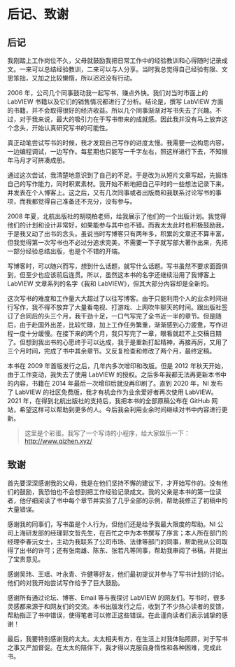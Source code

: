 # 后记、致谢

## 后记

我刚踏上工作岗位不久，父母就鼓励我把日常工作中的经验教训和心得随时记录成文。一来可以总结经验教训，二来可以与人分享。当时我总觉得自己经验有限、文思笨拙，又加之比较懒惰，所以迟迟没有行动。

2006 年，公司几个同事鼓动我一起写书，赚点外快。我们对当时市面上的 LabVIEW 书籍以及它们的销售情况都进行了分析。结论是，撰写 LabVIEW 方面的书籍，并不会取得很好的经济收益。所以几个同事渐渐对写书失去了兴趣。不过，对于我来说，最大的吸引力在于写书带来的成就感。因此我并没有马上放弃这个念头，开始认真研究写书的可能性。

真正动笔尝试写书的时候，我才发现自己写作的进度太慢。我需要一边构思内容，一边编程调试，一边写作。每星期也只能写一千字左右，照这样进行下去，不知猴年马月才可拼凑成册。

通过这次尝试，我清楚地意识到了自己的不足。于是改为从短片文章写起，先锻炼自己的写作能力，同时积累素材。我开始不断地把自己平时的一些想法记录下来，并发表在个人博客上。这之后，又有几次同事或者出版商和我联系讨论写书的事项，而我都觉得自己准备还不充分，没有参与。

2008 年夏，北航出版社的胡晓柏老师，给我展示了他们的一个出版计划。我觉得他们的计划和设计非常好，如果能参与其中也不错。而我太太此时也积极鼓励我，于是我又动了出书的念头。虽说当时写博客只有两年多，积累的文章还不算丰富，但我觉得第一次写书也不必过分追求完美，不需要一下子就写部大著作出来，先把一部分经验总结出版，也是个不错的开端。

写博客时，可以随兴而写，想到什么话题，就写什么话题。写书虽然不要求面面俱到，但至少也应该前后连贯。所以，虽然这本书的名字还继续沿用了我博客上 LabVIEW 文章系列的名字《我和 LabVIEW》，但其大部分内容却是全新的。

这次写书的难度和工作量大大超过了以往写博客。由于只能利用个人的业余时间进行写作，我不得不放弃了大量看电视、打游戏、上网吹牛聊天的时间。跟出版社签订了合同后的头三个月，我干劲十足，一口气写完了全书近一半的章节。但是随后，由于赴国外出差，比较忙碌，加上工作任务繁重，渐渐感到心力疲惫，写作进程一度十分缓慢。在接下来的两个月，我只写完了一章，眼看就赶不上交稿日期了。但想到我出书的心愿终于可以达成，我于是重新打起精神，再接再厉，又用了三个月时间，完成了书中其余章节。又反复检查和修改了两个月，最终定稿。

本书在 2009 年首版发行之后，几年内多次增印和改版。但是 2012 年秋天开始，由于工作变动，我失去了使用 LabVIEW 的授权。之后多年我都无法再更新本书中的内容，书籍在 2014 年最后一次增印后就没再印刷了。直到 2020 年，NI 发布了 LabVIEW 的社区免费版，我才有机会作为业余爱好者再次使用 LabVIEW。2021 年，在得到北航出版社的支持后，我把本书的全部原稿公布在 GitHub 网站，希望这样可以帮助到更多的人。今后我会利用业余时间继续对书中内容进行更新。

> 这里是个彩蛋。我写了一个写诗的小程序，给大家娱乐一下：<http://www.qizhen.xyz/>

## 致谢

首先要深深感谢我的父母，我是在他们坚持不懈的建议下，才开始写作的。没有他们的鼓励，我恐怕也不会想到把工作经验记录成文。我的父亲是本书的第一位读者，他仔细阅读了书中每个章节并实验了几乎全部的示例，帮助我修正了初稿中的大量错误。

感谢我的同事们，写书虽是个人行为，但他们还是给予我最大限度的帮助。NI 公司上海研发部的经理郭文哲先生，在百忙之中为本书撰写了序言；本人所在部门的经理李春沅女士，主动为我联系了公司市场、法律等部门的同事，帮助我从公司取得了出书的许可；还有张南雄、陈东、张若凡等同事，帮助我审阅了书稿，并提出了宝贵意见。

感谢吴玮、王瑶、叶永青、许健等好友，他们最初提议并参与了写书计划的讨论。他们的对我开始尝试写作给予了巨大鼓励。

感谢所有通过论坛、博客、Email 等与我探讨 LabVIEW 的网友们。写书时，很多灵感都来源于和网友们的交流。本书出版发行之后，收到了不少热心读者的反馈，帮助指正了书中错误，使得笔者可以修正这些错误。在此谨向读者们表示诚挚的感谢！

最后，我要特别感谢我的太太。太太相夫有方，在生活上对我体贴照顾，对于写书之事又严加督促。在太太的陪伴下，我才得以克服自身惰性和各种困难，完成此书。